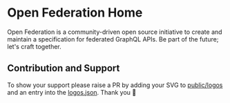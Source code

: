 # Open Federation Home

Open Federation is a community-driven open source initiative to create and maintain a specification for federated GraphQL APIs. Be part of the future; let's craft together.

## Contribution and Support

To show your support please raise a PR by adding your SVG to [public/logos](./public/logos) and an entry into the [logos.json](./public/logos/logos.json). Thank you 🙏

